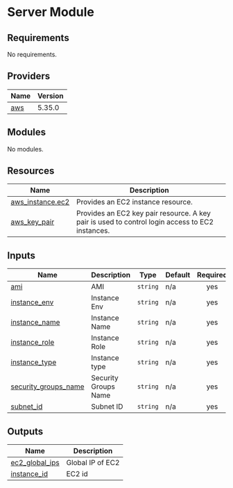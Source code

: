 <!-- BEGIN_TF_DOCS -->
# Server Module

## Requirements

No requirements.

## Providers

| Name                                                                                                 | Version |
|------------------------------------------------------------------------------------------------------|---------|
| <a name="provider_aws"></a> [aws](https://registry.terraform.io/providers/hashicorp/aws/latest/docs) | 5.35.0  |

## Modules

No modules.

## Resources

| Name                                                                                                     | Description                        |
|----------------------------------------------------------------------------------------------------------|------------------------------------|
| [aws_instance.ec2](https://registry.terraform.io/providers/hashicorp/aws/latest/docs/resources/instance) | Provides an EC2 instance resource. |
| [aws_key_pair](https://registry.terraform.io/providers/hashicorp/aws/latest/docs/resources/key_pair) | Provides an EC2 key pair resource. A key pair is used to control login access to EC2 instances. |
## Inputs

| Name                                                                               | Description          | Type     | Default | Required |
|------------------------------------------------------------------------------------|----------------------|----------|---------|:--------:|
| <a name="input_ami"></a> [ami](./variables.tf)                                     | AMI                  | `string` | n/a     |   yes    |
| <a name="input_instance_env"></a> [instance\_env](./variables.tf)                  | Instance Env         | `string` | n/a     |   yes    |
| <a name="input_instance_name"></a> [instance\_name](./variables.tf)                | Instance Name        | `string` | n/a     |   yes    |
| <a name="input_instance_role"></a> [instance\_role](./variables.tf)                | Instance Role        | `string` | n/a     |   yes    |
| <a name="input_instance_type"></a> [instance\_type](./variables.tf)                | Instance type        | `string` | n/a     |   yes    |
| <a name="input_security_groups_name"></a> [security\_groups\_name](./variables.tf) | Security Groups Name | `string` | n/a     |   yes    |
| <a name="input_subnet_id"></a> [subnet\_id](./variables.tf)                        | Subnet ID            | `string` | n/a     |   yes    |

## Outputs

| Name                                                                  | Description      |
|-----------------------------------------------------------------------|------------------|
| <a name="output_ec2_global_ips"></a> [ec2\_global\_ips](./outputs.tf) | Global IP of EC2 |
| <a name="output_instance_id"></a> [instance\_id](./variables.tf)      | EC2 id           |
<!-- END_TF_DOCS -->
